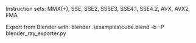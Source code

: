 Instruction sets: MMX(+), SSE, SSE2, SSSE3, SSE4.1, SSE4.2, AVX, AVX2, FMA

Export from Blender with:
  blender .\examples\cube.blend -b -P blender_ray_exporter.py
